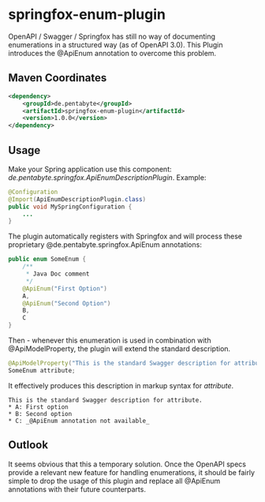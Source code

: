 # springfox-enum-plugin

OpenAPI / Swagger / Springfox has still no way of documenting enumerations in a structured way (as of OpenAPI 3.0). This Plugin introduces the @ApiEnum annotation to overcome this problem.

## Maven Coordinates

```xml
<dependency>
	<groupId>de.pentabyte</groupId>
	<artifactId>springfox-enum-plugin</artifactId>
	<version>1.0.0</version>
</dependency>
```

## Usage

Make your Spring application use this component: *de.pentabyte.springfox.ApiEnumDescriptionPlugin*. Example:

```java
@Configuration
@Import(ApiEnumDescriptionPlugin.class)
public void MySpringConfiguration {
	...
}
```

The plugin automatically registers with Springfox and will process these proprietary @de.pentabyte.springfox.ApiEnum annotations:

```java
public enum SomeEnum {
	/**
	 * Java Doc comment
	 */
	@ApiEnum("First Option")
	A,
	@ApiEnum("Second Option")
	B,
	C
}
```

Then - whenever this enumeration is used in combination with @ApiModelProperty, the plugin will extend the standard description.

```java
@ApiModelProperty("This is the standard Swagger description for attribute.")
SomeEnum attribute;
```

It effectively produces this description in markup syntax for _attribute_.

```
This is the standard Swagger description for attribute.
* A: First option
* B: Second option
* C: _@ApiEnum annotation not available_
```

## Outlook

It seems obvious that this a temporary solution. Once the OpenAPI specs provide a relevant new feature for handling enumerations, it should be fairly simple to drop the usage of this plugin and replace all @ApiEnum annotations with their future counterparts.